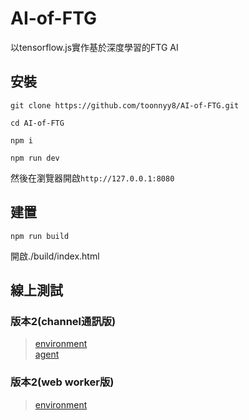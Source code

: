 # AI-of-FTG
以tensorflow.js實作基於深度學習的FTG AI

## 安裝
```
git clone https://github.com/toonnyy8/AI-of-FTG.git

cd AI-of-FTG

npm i

npm run dev
```

然後在瀏覽器開啟`http://127.0.0.1:8080`

## 建置
```
npm run build
```
開啟./build/index.html

## 線上測試

### 版本2(channel通訊版)
>[environment](https://toonnyy8.github.io/AI-of-FTG/build/cnnNLP_dddqn/index.html)  
[agent](https://toonnyy8.github.io/AI-of-FTG/build/cnnNLP_dddqn/agent.html)

### 版本2(web worker版)
>[environment](https://toonnyy8.github.io/AI-of-FTG/build/cnnNLP_dddqn_webworker/index.html)

